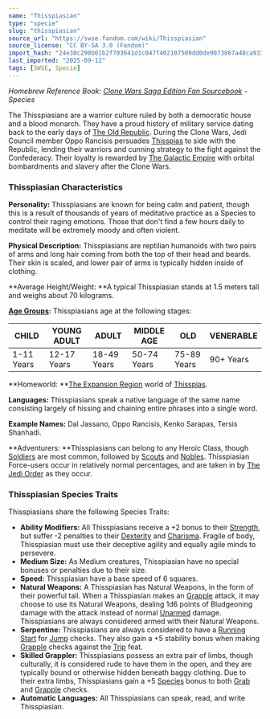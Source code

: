 ```yaml
---
name: "Thisspiasian"
type: "specie"
slug: "thisspiasian"
source_url: "https://swse.fandom.com/wiki/Thisspiasian"
source_license: "CC BY-SA 3.0 (Fandom)"
import_hash: "24e30c290b61b2f703641d1c047f402107509dd0de9073867a48ca9338fb527b"
last_imported: "2025-09-12"
tags: [SWSE, Specie]
---
```

*Homebrew Reference Book: [Clone Wars Saga Edition Fan Sourcebook](https://swse.fandom.com/wiki/Clone_Wars_Saga_Edition_Fan_Sourcebook) - Species*

The Thisspiasians are a warrior culture ruled by both a democratic house and a blood monarch. They have a proud history of military service dating back to the early days of [The Old Republic](https://swse.fandom.com/wiki/The_Old_Republic). During the Clone Wars, Jedi Council member Oppo Rancisis persuades [Thisspias](https://swse.fandom.com/wiki/Thisspias) to side with the Republic, lending their warriors and cunning strategy to the fight against the Confederacy. Their loyalty is rewarded by [The Galactic Empire](https://swse.fandom.com/wiki/The_Galactic_Empire) with orbital bombardments and slavery after the Clone Wars.
### Thisspiasian Characteristics
**Personality:** Thisspiasians are known for being calm and patient, though this is a result of thousands of years of meditative practice as a Species to control their raging emotions. Those that don't find a few hours daily to meditate will be extremely moody and often violent. 

**Physical Description:** Thisspiasians are reptilian humanoids with two pairs of arms and long hair coming from both the top of their head and beards. Their skin is scaled, and lower pair of arms is typically hidden inside of clothing. 

**Average Height/Weight: **A typical Thisspiasian stands at 1.5 meters tall and weighs about 70 kilograms. 

**[Age Groups](https://swse.fandom.com/wiki/Age_Groups):** Thisspiasians age at the following stages:

| CHILD | YOUNG ADULT | ADULT | MIDDLE AGE | OLD | VENERABLE |
| --- | --- | --- | --- | --- | --- |
| 1-11 Years | 12-17 Years | 18-49 Years | 50-74 Years | 75-89 Years | 90+ Years |

**Homeworld: **[The Expansion Region](https://swse.fandom.com/wiki/The_Expansion_Region) world of [Thisspias](https://swse.fandom.com/wiki/Thisspias).

**Languages:** Thisspiasians speak a native language of the same name consisting largely of hissing and chaining entire phrases into a single word.

**Example Names:** Dal Jassano, Oppo Rancisis, Kenko Sarapas, Tersis Shanhadi.

**Adventurers: **Thisspiasians can belong to any Heroic Class, though [Soldiers](https://swse.fandom.com/wiki/Soldiers) are most common, followed by [Scouts](https://swse.fandom.com/wiki/Scouts) and [Nobles](https://swse.fandom.com/wiki/Nobles). Thisspiasian Force-users occur in relatively normal percentages, and are taken in by [The Jedi Order](https://swse.fandom.com/wiki/The_Jedi_Order) as they occur.
### Thisspiasian Species Traits
Thisspiasians share the following Species Traits:
- **Ability Modifiers:** All Thisspiasians receive a +2 bonus to their [Strength](https://swse.fandom.com/wiki/Strength), but suffer -2 penalties to their [Dexterity](https://swse.fandom.com/wiki/Dexterity) and [Charisma](https://swse.fandom.com/wiki/Charisma). Fragile of body, Thisspiasian must use their deceptive agility and equally agile minds to persevere.
- **Medium Size:** As Medium creatures, Thisspiasian have no special bonuses or penalties due to their size.
- **Speed:** Thisspiasian have a base speed of 6 squares.
- **Natural Weapons:** A Thisspiasian has Natural Weapons, in the form of their powerful tail. When a Thisspiasian makes an [Grapple](https://swse.fandom.com/wiki/Grapple) attack, it may choose to use its Natural Weapons, dealing 1d6 points of Bludgeoning damage with the attack instead of normal [Unarmed](https://swse.fandom.com/wiki/Unarmed) damage. Thisspiasians are always considered armed with their Natural Weapons.
- **Serpentine:** Thisspiasians are always considered to have a [Running Start](https://swse.fandom.com/wiki/Running_Start) for [Jump](https://swse.fandom.com/wiki/Jump) checks. They also gain a +5 stability bonus when making [Grapple](https://swse.fandom.com/wiki/Grapple) checks against the [Trip](https://swse.fandom.com/wiki/Trip) feat.
- **Skilled Grappler:** Thisspiasians possess an extra pair of limbs, though culturally, it is considered rude to have them in the open, and they are typically bound or otherwise hidden beneath baggy clothing. Due to their extra limbs, Thisspiasians gain a +5 [Species](https://swse.fandom.com/wiki/Species) bonus to both [Grab](https://swse.fandom.com/wiki/Grab) and [Grapple](https://swse.fandom.com/wiki/Grapple) checks.
- **Automatic Languages:** All Thisspiasians can speak, read, and write Thisspiasian.